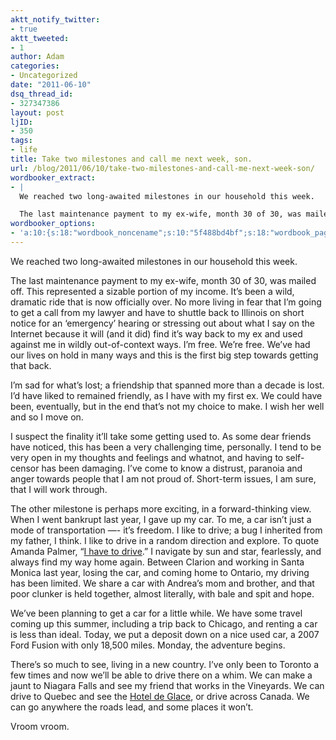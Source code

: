 ```yaml
---
aktt_notify_twitter:
- true
aktt_tweeted:
- 1
author: Adam
categories:
- Uncategorized
date: "2011-06-10"
dsq_thread_id:
- 327347386
layout: post
ljID:
- 350
tags:
- life
title: Take two milestones and call me next week, son.
url: /blog/2011/06/10/take-two-milestones-and-call-me-next-week-son/
wordbooker_extract:
- |
  We reached two long-awaited milestones in our household this week.

  The last maintenance payment to my ex-wife, month 30 of 30, was mailed off. This represented a sizable portion of my income. It’s been a wild, dramatic ride that is now officially ov ...
wordbooker_options:
- 'a:10:{s:18:"wordbook_noncename";s:10:"5f488bd4bf";s:18:"wordbook_page_post";s:4:"-100";s:18:"wordbook_orandpage";s:1:"2";s:23:"wordbook_default_author";s:1:"1";s:23:"wordbook_extract_length";s:3:"256";s:19:"wordbook_actionlink";s:3:"300";s:26:"wordbooker_publish_default";s:2:"on";s:18:"wordbook_attribute";s:30:"Wrote a new post on their blog";s:29:"wordbooker_status_update_text";s:35:": New blog post :  %title% - %link%";s:17:"wordbook_new_post";s:1:"1";}'
---
```

We reached two long-awaited milestones in our household this week.

The last maintenance payment to my ex-wife, month 30 of 30, was mailed off. This represented a sizable portion of my income. It’s been a wild, dramatic ride that is now officially over. No more living in fear that I’m going to get a call from my lawyer and have to shuttle back to Illinois on short notice for an ‘emergency’ hearing or stressing out about what I say on the Internet because it will (and it did) find it’s way back to my ex and used against me in wildly out-of-context ways. I’m free. We’re free. We’ve had our lives on hold in many ways and this is the first big step towards getting that back.

I’m sad for what’s lost; a friendship that spanned more than a decade is lost. I’d have liked to remained friendly, as I have with my first ex. We could have been, eventually, but in the end that’s not my choice to make. I wish her well and so I move on.

I suspect the finality it’ll take some getting used to. As some dear friends have noticed, this has been a very challenging time, personally. I tend to be very open in my thoughts and feelings and whatnot, and having to self-censor has been damaging. I’ve come to know a distrust, paranoia and anger towards people that I am not proud of. Short-term issues, I am sure, that I will work through.

The other milestone is perhaps more exciting, in a forward-thinking view. When I went bankrupt last year, I gave up my car. To me, a car isn’t just a mode of transportation —- it’s freedom. I like to drive; a bug I inherited from my father, I think. I like to drive in a random direction and explore. To quote Amanda Palmer, “[I have to drive](1).” I navigate by sun and star, fearlessly, and always find my way home again. Between Clarion and working in Santa Monica last year, losing the car, and coming home to Ontario, my driving has been limited. We share a car with Andrea’s mom and brother, and that poor clunker is held together, almost literally, with bale and spit and hope.

We’ve been planning to get a car for a little while. We have some travel coming up this summer, including a trip back to Chicago, and renting a car is less than ideal. Today, we put a deposit down on a nice used car, a 2007 Ford Fusion with only 18,500 miles. Monday, the adventure begins.

There’s so much to see, living in a new country. I’ve only been to Toronto a few times and now we’ll be able to drive there on a whim. We can make a jaunt to Niagara Falls and see my friend that works in the Vineyards. We can drive to Quebec and see the [Hotel de Glace](2), or drive across Canada. We can go anywhere the roads lead, and some places it won’t.

Vroom vroom.

 [1]: “http://music.amandapalmer.net/track/have-to-drive”
 [2]: “http://en.wikipedia.org/wiki/Ice_Hotel_(Quebec)”

